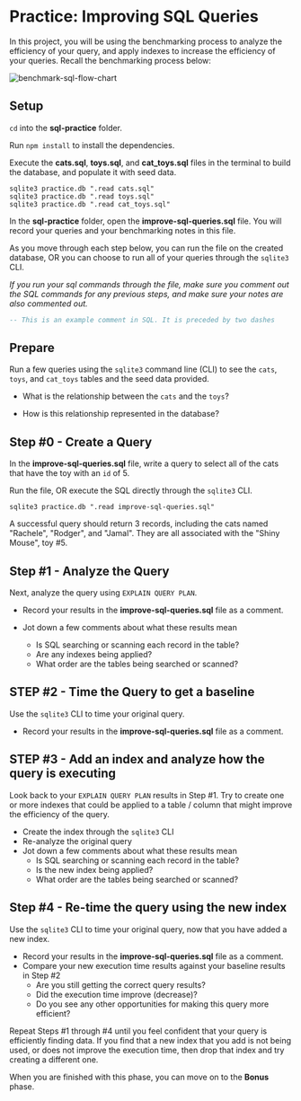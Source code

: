 # Practice: Improving SQL Queries

In this project, you will be using the benchmarking process to analyze the
efficiency of your query, and apply indexes to increase the efficiency of your
queries. Recall the benchmarking process below:

![benchmark-sql-flow-chart]

## Setup

`cd` into the __sql-practice__ folder.

Run `npm install` to install the dependencies.

Execute the __cats.sql__, __toys.sql__, and __cat_toys.sql__ files in the
terminal to build the database, and populate it with seed data.

```shell
sqlite3 practice.db ".read cats.sql"
sqlite3 practice.db ".read toys.sql"
sqlite3 practice.db ".read cat_toys.sql"
```

In the __sql-practice__ folder, open the __improve-sql-queries.sql__ file. You
will record your queries and your benchmarking notes in this file.

As you move through each step below, you can run the file on the created
database, OR you can choose to run all of your queries through the `sqlite3` CLI.

_If you run your sql commands through the file, make sure you comment out the SQL
commands for any previous steps, and make sure your notes are also commented
out._

```sql
-- This is an example comment in SQL. It is preceded by two dashes
```

## Prepare

Run a few queries using the `sqlite3` command line (CLI) to see the `cats`,
`toys`, and `cat_toys` tables and the seed data provided. 

- What is the relationship between the `cats` and the `toys`?

- How is this relationship represented in the database?

## Step #0 - Create a Query

In the __improve-sql-queries.sql__ file, write a query to select all of the cats
that have the toy with an `id` of 5. 

Run the file, OR execute the SQL directly through the `sqlite3` CLI. 

```shell
sqlite3 practice.db ".read improve-sql-queries.sql"
```

A successful query should return 3 records, including the cats named "Rachele",
"Rodger", and "Jamal". They are all associated with the "Shiny Mouse", toy #5.


## Step #1 - Analyze the Query

Next, analyze the query using `EXPLAIN QUERY PLAN`. 

- Record your results in the __improve-sql-queries.sql__ file as a comment.

- Jot down a few comments about what these results mean
  - Is SQL searching or scanning each record in the table?
  - Are any indexes being applied?
  - What order are the tables being searched or scanned?

## STEP #2 - Time the Query to get a baseline

Use the `sqlite3` CLI to time your original query.

- Record your results in the __improve-sql-queries.sql__ file as a comment.

## STEP #3 - Add an index and analyze how the query is executing

Look back to your `EXPLAIN QUERY PLAN` results in Step #1. Try to create one or
more indexes that could be applied to a table / column that might improve the
efficiency of the query.

- Create the index through the `sqlite3` CLI
- Re-analyze the original query
- Jot down a few comments about what these results mean
  - Is SQL searching or scanning each record in the table?
  - Is the new index being applied?
  - What order are the tables being searched or scanned?


## Step #4 - Re-time the query using the new index

Use the `sqlite3` CLI to time your original query, now that you have added a new
index.

- Record your results in the __improve-sql-queries.sql__ file as a comment.
- Compare your new execution time results against your baseline results in Step
  #2
  - Are you still getting the correct query results?
  - Did the execution time improve (decrease)?
  - Do you see any other opportunities for making this query more efficient?

Repeat Steps #1 through #4 until you feel confident that your query is
efficiently finding data. If you find that a new index that you add is not being
used, or does not improve the execution time, then drop that index and try
creating a different one.

When you are finished with this phase, you can move on to the **Bonus** phase.


[flow-chart-original]: https://app.diagrams.net/#G1yKkkv5O3AAFxioOJHTsxaNBrSo-5oW-H 
[benchmark-sql-flow-chart]: https://appacademy-open-assets.s3.us-west-1.amazonaws.com/Modular-Curriculum/content/week-11/readings/benchmark-sql-queries.png